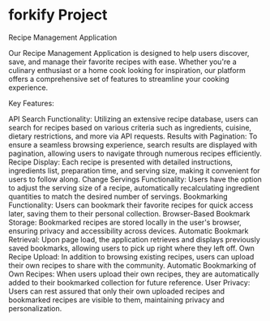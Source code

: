 # forkify Project

Recipe Management Application

Our Recipe Management Application is designed to help users discover, save, and manage their favorite recipes with ease. Whether you're a culinary enthusiast or a home cook looking for inspiration, our platform offers a comprehensive set of features to streamline your cooking experience.

Key Features:

API Search Functionality: Utilizing an extensive recipe database, users can search for recipes based on various criteria such as ingredients, cuisine, dietary restrictions, and more via API requests.
Results with Pagination: To ensure a seamless browsing experience, search results are displayed with pagination, allowing users to navigate through numerous recipes efficiently.
Recipe Display: Each recipe is presented with detailed instructions, ingredients list, preparation time, and serving size, making it convenient for users to follow along.
Change Servings Functionality: Users have the option to adjust the serving size of a recipe, automatically recalculating ingredient quantities to match the desired number of servings.
Bookmarking Functionality: Users can bookmark their favorite recipes for quick access later, saving them to their personal collection.
Browser-Based Bookmark Storage: Bookmarked recipes are stored locally in the user's browser, ensuring privacy and accessibility across devices.
Automatic Bookmark Retrieval: Upon page load, the application retrieves and displays previously saved bookmarks, allowing users to pick up right where they left off.
Own Recipe Upload: In addition to browsing existing recipes, users can upload their own recipes to share with the community.
Automatic Bookmarking of Own Recipes: When users upload their own recipes, they are automatically added to their bookmarked collection for future reference.
User Privacy: Users can rest assured that only their own uploaded recipes and bookmarked recipes are visible to them, maintaining privacy and personalization.
